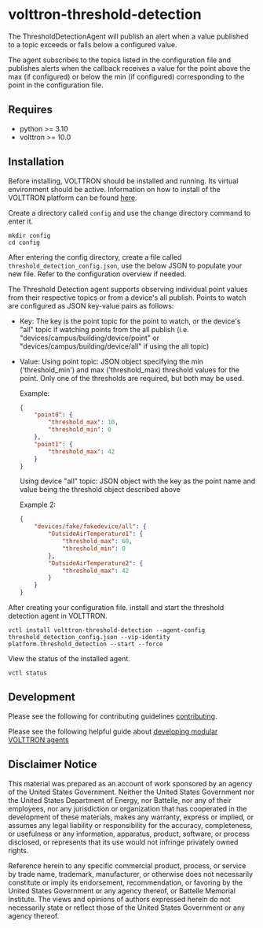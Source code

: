 # volttron-threshold-detection

The ThresholdDetectionAgent will publish an alert when a value published to a topic exceeds or falls below a configured
value.

The agent subscribes to the topics listed in the configuration file and publishes alerts when the callback receives a
value for the point above the max (if configured) or below the min (if configured) corresponding to the point in the
configuration file.

## Requires

* python >= 3.10
* volttron >= 10.0

## Installation

Before installing, VOLTTRON should be installed and running.  Its virtual environment should be active.
Information on how to install of the VOLTTRON platform can be found
[here](https://github.com/eclipse-volttron/volttron-core).

Create a directory called `config` and use the change directory command to enter it.

```shell
mkdir config
cd config
```

After entering the config directory, create a file called `threshold_detection_config.json`, use the below JSON to populate your new file. Refer to the configuration overview if needed.

The Threshold Detection agent supports observing individual point values from their respective topics or from a device's
    all publish.  Points to watch are configured as JSON key-value pairs as follows:

* Key:  The key is the point topic for the point to watch, or the device's "all" topic if watching points from the all
publish (i.e. "devices/campus/building/device/point" or "devices/campus/building/device/all" if using the all topic)

* Value:  Using point topic: JSON object specifying the min ('threshold_min') and max ('threshold_max) threshold values
for the point.  Only one of the thresholds are required, but both may be used.

    Example:

    ```json
    {
        "point0": {
            "threshold_max": 10,
            "threshold_min": 0
        },
        "point1": {
            "threshold_max": 42
        }
    }
    ```

    Using device "all" topic:  JSON object with the key as the point name and value being the threshold object described
    above

    Example 2:

    ```json
    {
        "devices/fake/fakedevice/all": {
            "OutsideAirTemperature1": {
                "threshold_max": 60,
                "threshold_min": 0
            },
            "OutsideAirTemperature2": {
                "threshold_max": 42
            }
        }
    }
    ```

After creating your configuration file. install and start the threshold detection agent in VOLTTRON.

```shell
vctl install volttron-threshold-detection --agent-config threshold_detection_config.json --vip-identity platform.threshold_detection --start --force
```

View the status of the installed agent.

```shell
vctl status
```

## Development

Please see the following for contributing guidelines [contributing](https://github.com/eclipse-volttron/volttron-core/blob/develop/CONTRIBUTING.md).

Please see the following helpful guide about [developing modular VOLTTRON agents](https://github.com/eclipse-volttron/volttron-core/blob/develop/DEVELOPING_ON_MODULAR.md)

## Disclaimer Notice

This material was prepared as an account of work sponsored by an agency of the
United States Government.  Neither the United States Government nor the United
States Department of Energy, nor Battelle, nor any of their employees, nor any
jurisdiction or organization that has cooperated in the development of these
materials, makes any warranty, express or implied, or assumes any legal
liability or responsibility for the accuracy, completeness, or usefulness or any
information, apparatus, product, software, or process disclosed, or represents
that its use would not infringe privately owned rights.

Reference herein to any specific commercial product, process, or service by
trade name, trademark, manufacturer, or otherwise does not necessarily
constitute or imply its endorsement, recommendation, or favoring by the United
States Government or any agency thereof, or Battelle Memorial Institute. The
views and opinions of authors expressed herein do not necessarily state or
reflect those of the United States Government or any agency thereof.
